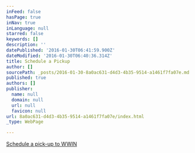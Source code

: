 ```yaml
---
inFeed: false
hasPage: true
inNav: true
inLanguage: null
starred: false
keywords: []
description: ''
datePublished: '2016-01-30T06:41:59.900Z'
dateModified: '2016-01-30T06:40:36.314Z'
title: Schedule a Pickup
author: []
sourcePath: _posts/2016-01-30-8a0ac631-d4d3-4b35-9514-a1461f7fa07e.md
published: true
authors: []
publisher:
  name: null
  domain: null
  url: null
  favicon: null
url: 8a0ac631-d4d3-4b35-9514-a1461f7fa07e/index.html
_type: WebPage

---
```

[Schedule a pick-up to WWIN][0]

[0]: null